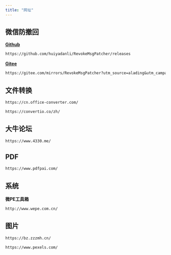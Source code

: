 ```yaml
---
title: "网址"
---
```


## 微信防撤回
**[Github](https://github.com/huiyadanli/RevokeMsgPatcher/releases)**
````md
https://github.com/huiyadanli/RevokeMsgPatcher/releases
````
**[Gitee](https://github.com/huiyadanli/RevokeMsgPatcher/releases)**
````md
https://gitee.com/mirrors/RevokeMsgPatcher?utm_source=alading&utm_campaign=repo
````

## 文件转换
````md
https://cn.office-converter.com/
````
````md
https://convertio.co/zh/
````

## 大牛论坛
````md
https://www.4330.me/
````

## PDF
````md
https://www.pdfpai.com/
````

## 系统
**微PE工具箱**
````md
http://www.wepe.com.cn/
````

## 图片
````md
https://bz.zzzmh.cn/
````
````md
https://www.pexels.com/
````